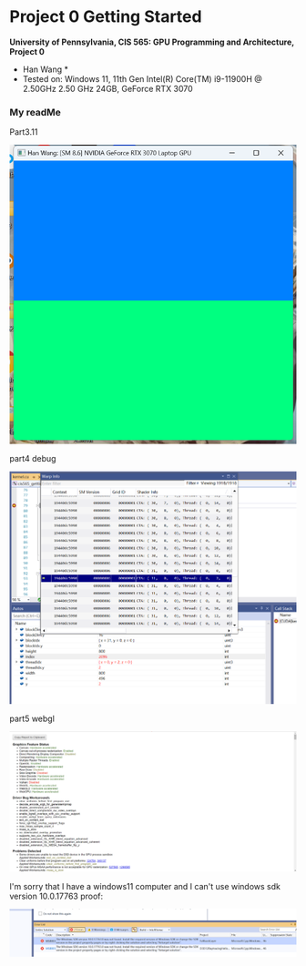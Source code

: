 Project 0 Getting Started
====================

**University of Pennsylvania, CIS 565: GPU Programming and Architecture, Project 0**

* Han Wang
  * 
* Tested on:  Windows 11, 11th Gen Intel(R) Core(TM) i9-11900H @ 2.50GHz   2.50 GHz 24GB, GeForce RTX 3070 

### My readMe

Part3.11

![Screenshot](images/part1.png)

part4 debug

![Screenshot](images/part3.png)

part5 webgl

![Screenshot](images/part4.png)

I'm sorry that I have a windows11 computer and I can't use windows sdk version 10.0.17763
proof:

![Screenshot](images/part5.png)
